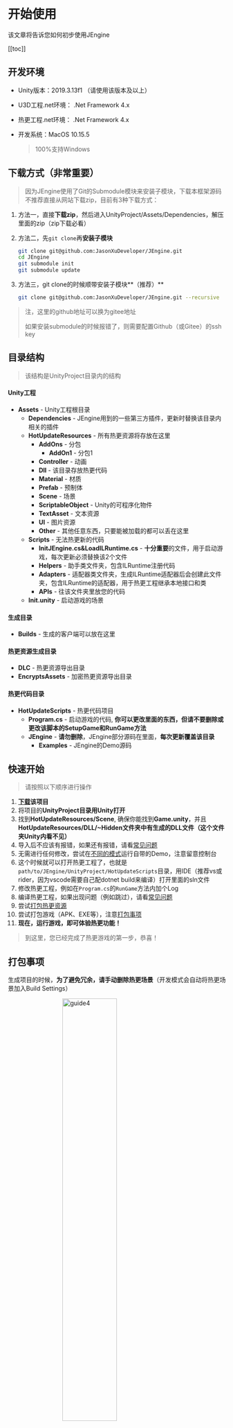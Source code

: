 # 开始使用 

该文章将告诉您如何初步使用JEngine

[[toc]]



## 开发环境

- Unity版本：2019.3.13f1 （请使用该版本及以上）

- U3D工程.net环境： .Net Framework 4.x

- 热更工程.net环境： .Net Framework 4.x

- 开发系统：MacOS 10.15.5

  > 100%支持Windows



## 下载方式（非常重要）

> 因为JEngine使用了Git的Submodule模块来安装子模块，下载本框架源码不推荐直接从网站下载zip，目前有3种下载方式：

1. 方法一，直接**下载zip**，然后进入UnityProject/Assets/Dependencies，解压里面的zip（zip下载必看）

2. 方法二，先```git clone```再**安装子模块**

   ```bash
   git clone git@github.com:JasonXuDeveloper/JEngine.git
   cd JEngine
   git submodule init
   git submodule update
   ```

3. 方法三，git clone的时候顺带安装子模块**（推荐）**

   ```bash
   git clone git@github.com:JasonXuDeveloper/JEngine.git --recursive
   ```

> 注，这里的github地址可以换为gitee地址
>
> 如果安装submodule的时候报错了，则需要配置Github（或Gitee）的ssh key



## 目录结构

> 该结构是UnityProject目录内的结构

#### Unity工程

- **Assets** - Unity工程根目录
  - **Dependencies** - JEngine用到的一些第三方插件，更新时替换该目录内相关的插件
  - **HotUpdateResources** - 所有热更资源将存放在这里
    - **AddOns** - 分包
      - **AddOn1** - 分包1
    - **Controller** - 动画
    - **Dll** - 该目录存放热更代码
    - **Material** - 材质
    - **Prefab** - 预制体
    - **Scene** - 场景
    - **ScriptableObject** - Unity的可程序化物件
    - **TextAsset** - 文本资源
    - **UI** - 图片资源
    - **Other** - 其他任意东西，只要能被加载的都可以丢在这里
  - **Scripts** - 无法热更新的代码
    - **InitJEngine.cs&LoadILRuntime.cs** - **十分重要**的文件，用于启动游戏，每次更新必须替换该2个文件
    - **Helpers** - 助手类文件夹，包含ILRuntime注册代码
    - **Adapters** - 适配器类文件夹，生成ILRuntime适配器后会创建此文件夹，包含ILRuntime的适配器，用于热更工程继承本地接口和类
    - **APIs** - 往该文件夹里放您的代码
  - **Init.unity** - 启动游戏的场景

#### 生成目录

- **Builds** - 生成的客户端可以放在这里

#### 热更资源生成目录

- **DLC** - 热更资源导出目录
- **EncryptsAssets** - 加密热更资源导出目录

#### 热更代码目录

- **HotUpdateScripts** - 热更代码项目
  - **Program.cs** - 启动游戏的代码, **你可以更改里面的东西，但请不要删除或更改该脚本的SetupGame和RunGame方法**
  - **JEngine** - **请勿删除**，JEngine部分源码在里面，**每次更新覆盖该目录**
    - **Examples** - JEngine的Demo源码





## 快速开始

> 请按照以下顺序进行操作

1. **[下载](#下载方式（非常重要）)该项目**
2. 将项目的**UnityProject目录用Unity打开**
3. 找到**HotUpdateResources/Scene**, 确保你能找到**Game.unity**，并且**HotUpdateResources/DLL/~Hidden文件夹中有生成的DLL文件（这个文件夹Unity内看不见）**
4. 导入后不应该有报错，如果还有报错，请看[常见问题](./FAQ.md)
5. 无需进行任何修改，尝试在[不同的模式](#运行模式)运行自带的Demo，注意留意控制台
6. 这个时候就可以打开热更工程了，也就是```path/to/JEngine/UnityProject/HotUpdateScripts```目录，用IDE（推荐vs或rider，因为vscode需要自己配dotnet build来编译）打开里面的sln文件
7. 修改热更工程，例如在```Program.cs```的```RunGame```方法内加个Log
8. 编译热更工程，如果出现问题（例如跳过），请看[常见问题](./FAQ.md)
9. 尝试[打包热更资源](./BuildAB.md)
10. 尝试打包游戏（APK、EXE等），注意[打包事项](#打包事项)
11. **现在，运行游戏，即可体验热更功能！**

   > 到这里，您已经完成了热更游戏的第一步，恭喜！



## 打包事项

生成项目的时候，**为了避免冗余，请手动删除热更场景**（开发模式会自动将热更场景加入Build Settings）

<img src="https://s1.ax1x.com/2020/07/20/Uhxcuj.jpg" alt="guide4" style="width:50%;margin-left:25%" />



## 运行模式

::: tip

JEngine可以使用三种模式运行游戏，分别是：开发模式，离线模式，真机模式

:::

1. 开发模式

   1. 直接编辑器下运行游戏
   2. 尝试修改热更代码并编译，或修改热更资源，回到步骤1，尝试实现热更

2. 离线模式

   1. 参考[打包热更资源](./BuildAB.md)打出AB包
   2. 在Unity编辑器菜单栏选择Tools/BuildAsset/Copy资源到StreamingAssets
   3. 控制台输出复制成功后，进入Init场景，将```Updater```的```Mode```设置为```Local```
   4. 尝试运行游戏
   5. 尝试修改热更代码并编译，或修改热更资源，回到步骤1，尝试实现热更

3. 真机模式

   1. 参考[打包热更资源](./BuildAB.md)打出AB包

   2. 在资源服务器上创建DLC目录

      - 如果未开启AB加密（默认），就将UnityProject/DLC内的文件上传到资源服务器的DLC目录下
      - 如果开启了AB加密（需要自己配置），就将UnityProject/EncryptAssets内的文件上传到资源服务器的DLC目录下

   3. 进入Init场景，将将```Updater```的```Mode```设置为```Build```

   4. 将```Updater```的```BaseURL```设置为```http(s)://资源服务器地址/DLC```

   5. 尝试运行游戏

      ::: tip

        - 资源服务器上创建的目录名字可以随意，但是```Updater```的```BaseURL```的地址必须是服务器上创建的文件夹的名字结尾
        - 不论资源服务器上创建的目录是什么名字，打包热更资源后都应该根据是否使用加密将```UnityProject/DLC```或```UnityProject/EncryptAssets```下的文件上传上去
        - 如果打了AB后通过菜单栏工具将其复制到了```StreamingAssets```，那么真机模式下会基于```StreamingAssets```内的资源进行增量热更

      :::

   6. 尝试修改热更代码并编译，或修改热更资源，回到步骤1，尝试实现热更

